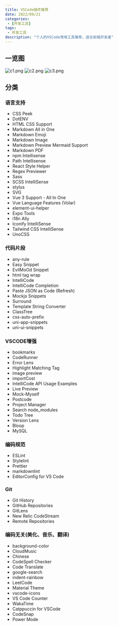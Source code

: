 ```yaml
---
title: VSCode插件推荐
date: 2022/09/21
categories:
 - [开发工具]
tags:
 - 开发工具
description: "个人的VSCode常用工具推荐，适合前端开发者"
---
```


## 一览图

![c1.png](https://s2.loli.net/2022/09/21/lR9vTmJuGW5AYVg.png)
![c2.png](https://s2.loli.net/2022/09/21/itXA92K4okFelrY.png)
![c3.png](https://s2.loli.net/2022/09/21/XbnVAY5Lct16dFr.png)

## 分类

### 语言支持

- CSS Peek
- DotENV
- HTML CSS Support
- Markdown All in One
- Markdown Emoji
- Markdown Image
- Markdown Preview Mermaid Support
- Markdown PDF
- npm Intellisense
- Path Intellisense
- React Style Helper
- Regex Previewer
- Sass
- SCSS IntelliSense
- stylus
- SVG
- Vue 3 Support - All In One
- Vue Language Features (Volar)
- element-ui-helper
- Expo Tools
- i18n Ally
- Iconify IntelliSense
- Tailwind CSS IntelliSense
- UnoCSS

### 代码片段

- any-rule
- Easy Snippet
- EvilMoOd Snippet
- html tag wrap
- IntelliCode
- IntelliCode Completion
- Paste JSON as Code (Refresh)
- Mockjs Snippets
- Surround
- Template String Converter
- ClassTree
- css-auto-prefix
- uni-app-snippets
- uni-ui-snippets

### VSCODE增强

- bookmarks
- CodeRunner
- Error Lens
- Highlight Matching Tag
- image preview
- importCost
- IntelliCode API Usage Examples
- Live Preview
- Mock-Myself
- Postcode
- Project Manager
- Search node_modules
- Todo Tree
- Version Lens
- Bloop
- MySQL

### 编码规范

- ESLint
- Stylelint
- Prettier
- markdownlint
- EditorConfig for VS Code

### Git

- Git History
- GitHub Repositories
- GitLens
- New Relic CodeStream
- Remote Repositories

### 编码无关(美化、音乐、翻译)

- background-color
- CloudMusic
- Chinese
- CodeSpell Checker
- Code Translate
- google-search
- indent-rainbow
- LeetCode
- Material Theme
- vscode-icons
- VS Code Counter
- WakaTime
- Catppuccin for VSCode
- CodeSnap
- Power Mode
